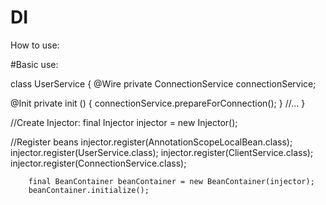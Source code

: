 # DI




How to use: 

#Basic use:

class UserService {
  @Wire private ConnectionService connectionService;
  
  @Init
  private init () {
      connectionService.prepareForConnection();
  }
  //...
}

//Create Injector:
    final Injector injector = new Injector();

//Register beans
		injector.register(AnnotationScopeLocalBean.class);
		injector.register(UserService.class);
		injector.register(ClientService.class);
		injector.register(ConnectionService.class);
		
		final BeanContainer beanContainer = new BeanContainer(injector);
		beanContainer.initialize();
		
		
		

